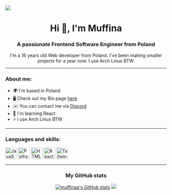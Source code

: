 ![](https://komarev.com/ghpvc/?username=Muffinaa&style=flat)
<h1 align="center">Hi 👋, I'm Muffina</h1>
<h3 align="center">A passionate Frontend Software Engineer from Poland</h3>
<p align="center">I'm a 16 years old Web developer from Poland. I've been making smaller projects for a year now. I use Arch Linux BTW.</p>

---
<h3>About me:</h3>

* 🌍  I'm based in Poland
* 🖥️  Check out my Bio page [here](http://muffinaa.github.io)
* ✉️  You can contact me via [Discord](https://discord.com/users/374220001743208459)
* 🧠  I'm learning React
* ⚡  I use Arch Linux BTW

---

<h3 align="left">Languages and skills:</h3>

<p align="left">
<a href="https://developer.mozilla.org/en-US/docs/Web/JavaScript" target="_blank" rel="noreferrer"><img src="https://raw.githubusercontent.com/danielcranney/readme-generator/main/public/icons/skills/javascript-colored.svg" width="36" height="36" alt="JavaScript" /></a>
<a href="https://www.python.org/" target="_blank" rel="noreferrer"><img src="https://raw.githubusercontent.com/danielcranney/readme-generator/main/public/icons/skills/python-colored.svg" width="36" height="36" alt="Python" /></a>
<a href="https://developer.mozilla.org/en-US/docs/Glossary/HTML5" target="_blank" rel="noreferrer"><img src="https://raw.githubusercontent.com/danielcranney/readme-generator/main/public/icons/skills/html5-colored.svg" width="36" height="36" alt="HTML5" /></a>
<a href="https://reactjs.org/" target="_blank" rel="noreferrer"><img src="https://raw.githubusercontent.com/danielcranney/readme-generator/main/public/icons/skills/react-colored.svg" width="36" height="36" alt="React" /></a>
<a href="https://tailwindcss.com/" target="_blank" rel="noreferrer"><img src="https://raw.githubusercontent.com/danielcranney/readme-generator/main/public/icons/skills/tailwindcss-colored.svg" width="36" height="36" alt="TailwindCSS" /></a>

---
<h3 align="center">My GitHub stats</h3>

<p align="center">
<a href="http://www.github.com/muffinaa"><img src="https://github-readme-stats.vercel.app/api?username=muffinaa&show_icons=true&hide=&count_private=true&title_color=6366f1&text_color=ffffff&icon_color=6366f1&bg_color=181824&hide_border=true&show_icons=true" alt="muffinaa's GitHub stats" /></a>
<a href="http://www.github.com/muffinaa"><img src="https://github-readme-streak-stats.herokuapp.com/?user=muffinaa&stroke=ffffff&background=181824&ring=6366f1&fire=6366f1&currStreakNum=ffffff&currStreakLabel=6366f1&sideNums=ffffff&sideLabels=ffffff&dates=ffffff&hide_border=true" /></a>
</p>
